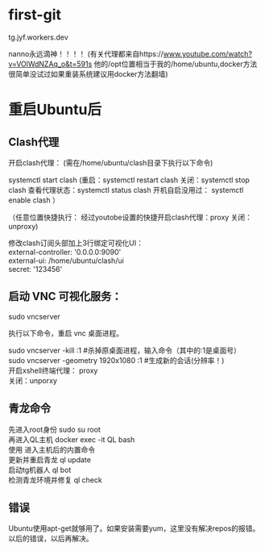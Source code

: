 # first-git


tg.jyf.workers.dev


nanno永远滴神！！！！
 (有关代理都来自https://www.youtube.com/watch?v=VOlWdNZAq_o&t=591s 他的/opt位置相当于我的/home/ubuntu,docker方法很简单没试过如果重装系统建议用docker方法翻墙)

# 重启Ubuntu后          
## Clash代理
开启clash代理： (需在/home/ubuntu/clash目录下执行以下命令)

systemctl start clash    (重启：systemctl restart clash 关闭：systemctl stop clash 查看代理状态：systemctl status clash
 开机自启没用过： systemctl enable clash  ）

（任意位置快捷执行：     经过youtobe设置的快捷开启clash代理：proxy 关闭：unproxy)

修改clash订阅头部加上3行绑定可视化UI：  
external-controller: '0.0.0.0:9090'  
external-ui: /home/ubuntu/clash/ui  
secret: '123456'

## 启动 VNC 可视化服务：

sudo vncserver

执行以下命令，重启 vnc 桌面进程。

sudo vncserver -kill :1 #杀掉原桌面进程，输入命令（其中的:1是桌面号）  
sudo vncserver -geometry 1920x1080 :1 #生成新的会话(分辨率！)  
开启xshell终端代理： proxy   
              关闭：unporxy

## 青龙命令
先进入root身份   sudo su root  
再进入QL主机     docker exec -it QL bash  
使用 进入主机后的内置命令  
更新并重启青龙
ql update                                                                                                
启动tg机器人
ql bot                                                       
检测青龙环境并修复
ql check                                                     

## 错误
Ubuntu使用apt-get就够用了。如果安装需要yum，这里没有解决repos的报错。以后的错误，以后再解决。


